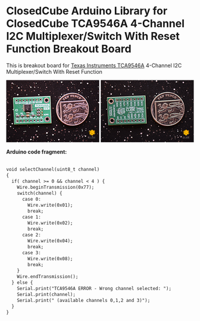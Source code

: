 ClosedCube Arduino Library for
ClosedCube TCA9546A 4-Channel I2C Multiplexer/Switch With Reset Function Breakout Board
======================================================================================================

This is breakout board for [Texas Instruments TCA9546A](http://www.ti.com/product/TCA9546A) 4-Channel I2C Multiplexer/Switch With Reset Function

[![](https://github.com/closedcube/ClosedCube_TCA9546A_Arduino/blob/master/images/B360_TCA9546A_Pic1.jpg)](https://www.tindie.com/stores/closedcube/)
[![](https://github.com/closedcube/ClosedCube_TCA9546A_Arduino/blob/master/images/B360_TCA9546A_Pic2.jpg)](https://www.tindie.com/stores/closedcube/)

<b>Arduino code fragment:</b>
<pre>
<code>
void selectChannel(uint8_t channel)
{
  if( channel >= 0 && channel < 4 ) {
    Wire.beginTransmission(0x77);
    switch(channel) {
      case 0:
        Wire.write(0x01);
        break;
      case 1:
        Wire.write(0x02);
        break;
      case 2:
        Wire.write(0x04);
        break;
      case 3:
        Wire.write(0x08);
        break;
    }
    Wire.endTransmission();
  } else {
    Serial.print("TCA9546A ERROR - Wrong channel selected: ");
    Serial.print(channel);
    Serial.print(" (available channels 0,1,2 and 3)");
  }
}
</code>
</pre>







